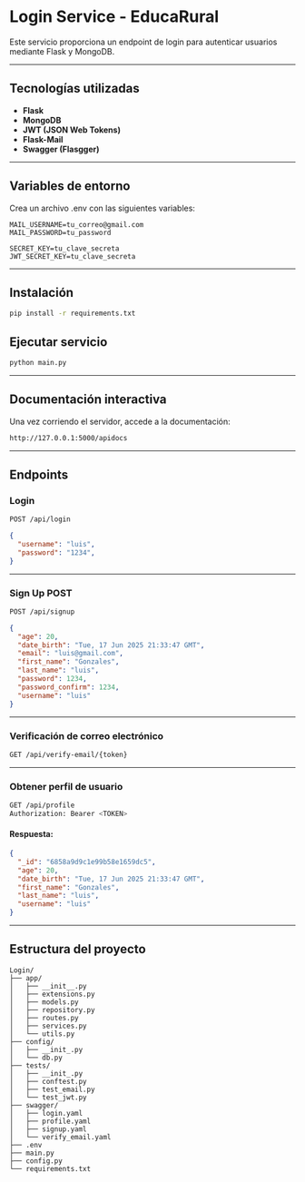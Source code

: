 # Login Service - EducaRural

Este servicio proporciona un endpoint de login para autenticar usuarios mediante Flask y MongoDB.

---

## Tecnologías utilizadas

- **Flask**
- **MongoDB**
- **JWT (JSON Web Tokens)**
- **Flask-Mail**
- **Swagger (Flasgger)**

---
## Variables de entorno

Crea un archivo .env con las siguientes variables:
```env
MAIL_USERNAME=tu_correo@gmail.com
MAIL_PASSWORD=tu_password

SECRET_KEY=tu_clave_secreta
JWT_SECRET_KEY=tu_clave_secreta
```
---

## Instalación

```bash
pip install -r requirements.txt
```

## Ejecutar servicio

```bash
python main.py
```
---
## Documentación interactiva

Una vez corriendo el servidor, accede a la documentación:
```bash
http://127.0.0.1:5000/apidocs
```
---
## Endpoints

### Login

```bash
POST /api/login
```

```json
{
  "username": "luis",
  "password": "1234",
}

```
---
### Sign Up POST

```bash
POST /api/signup
```

```json
{
  "age": 20,
  "date_birth": "Tue, 17 Jun 2025 21:33:47 GMT",
  "email": "luis@gmail.com",
  "first_name": "Gonzales",
  "last_name": "luis",
  "password": 1234,
  "password_confirm": 1234,
  "username": "luis"
}
```
---
### Verificación de correo electrónico

```bash
GET /api/verify-email/{token}
```

---
### Obtener perfil de usuario

```bash
GET /api/profile
Authorization: Bearer <TOKEN>
```
#### Respuesta:
```json
{
  "_id": "6858a9d9c1e99b58e1659dc5",
  "age": 20,
  "date_birth": "Tue, 17 Jun 2025 21:33:47 GMT",
  "first_name": "Gonzales",
  "last_name": "luis",
  "username": "luis"
}
```
---
## Estructura del proyecto
```
Login/
├── app/
│   ├── __init__.py
│   ├── extensions.py
│   ├── models.py
│   ├── repository.py
│   ├── routes.py
│   ├── services.py
│   └── utils.py
├── config/
│   ├── __init_.py
│   └── db.py
├── tests/
│   ├── __init_.py
│   ├── conftest.py
│   ├── test_email.py
│   └── test_jwt.py
├── swagger/
│   ├── login.yaml
│   ├── profile.yaml
│   ├── signup.yaml
│   └── verify_email.yaml
├── .env
├── main.py
├── config.py
└── requirements.txt

```